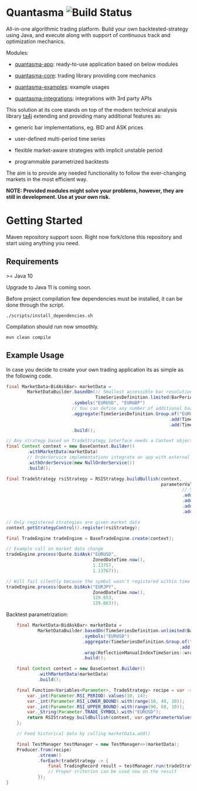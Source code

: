 # Quantasma ![Build Status](https://travis-ci.com/pmorou/quantasma.svg?branch=master)

All-in-one algorithmic trading platform. Build your own backtested-strategy using Java, and execute along with support of continuous track and optimization mechanics.

Modules:

-   [quantasma-app]({quantasma-app/}): ready-to-use application based on below modules

-   [quantasma-core]({quantasma-core/}): trading library providing core mechanics

-   [quantasma-examples]({quantasma-examples/}): example usages

-   [quantasma-integrations]({quantasma-integrations/}): integrations with 3rd party APIs

This solution at its core stands on top of the modern technical analysis library [ta4j](https://github.com/ta4j/ta4j) extending and providing many additional features as:

-   generic bar implementations, eg. BID and ASK prices

-   user-defined multi-period time series

-   flexible market-aware strategies with implicit unstable period

-   programmable parametrized backtests

The aim is to provide any needed functionality to follow the ever-changing markets in the most efficient way.

**NOTE: Provided modules might solve your problems, however, they are still in development. Use at your own risk.**

# Getting Started

Maven repository support soon. Right now fork/clone this repository and start using anything you need.

## Requirements

&gt;= Java 10

Upgrade to Java 11 is coming soon.

Before project compilation few dependencies must be installed, it can be done through the script.

    ./scripts/install_dependencies.sh

Compilation should run now smoothly.

    mvn clean compile

## Example Usage

In case you decide to create your own trading application its as simple as the following code.

``` java
final MarketData<BidAskBar> marketData =
        MarketDataBuilder.basedOn(// Smallest accessible bar resolution for all defined below symbols
                                  TimeSeriesDefinition.limited(BarPeriod.M1, 100))
                         .symbols("EURUSD", "EURGBP")
                         // You can define any number of additional bars resolutions for above symbols
                         .aggregate(TimeSeriesDefinition.Group.of("EURUSD")
                                                              .add(TimeSeriesDefinition.limited(BarPeriod.M5, 100))
                                                              .add(TimeSeriesDefinition.limited(BarPeriod.M30, 100)))
                         .build();

// Any strategy based on TradeStrategy interface needs a Context object
final Context context = new BaseContext.Builder()
        .withMarketData(marketData)
        // OrderService implementations integrate an app with external APIs
        .withOrderService(new NullOrderService())
        .build();

final TradeStrategy rsiStrategy = RSIStrategy.buildBullish(context,
                                                           parameterValues -> parameterValues
                                                                   // Strings/Enums are allowed
                                                                   .add(Parameter.TRADE_SYMBOL, "EURUSD")
                                                                   .add(Parameter.RSI_PERIOD, 14)
                                                                   .add(Parameter.RSI_LOWER_BOUND, 30)
                                                                   .add(Parameter.RSI_UPPER_BOUND, 70));

// Only registered strategies are given market data
context.getStrategyControl().register(rsiStrategy);

final TradeEngine tradeEngine = BaseTradeEngine.create(context);

// Example call on market data change
tradeEngine.process(Quote.bidAsk("EURUSD",
                                 ZonedDateTime.now(),
                                 1.13757,
                                 1.13767));

// Will fail silently because the symbol wasn't registered within time series definitions
tradeEngine.process(Quote.bidAsk("EURJPY",
                                 ZonedDateTime.now(),
                                 129.653,
                                 129.663));
```

Backtest parametrization:

``` java
    final MarketData<BidAskBar> marketData =
            MarketDataBuilder.basedOn(TimeSeriesDefinition.unlimited(BarPeriod.M1))
                             .symbols("EURUSD")
                             .aggregate(TimeSeriesDefinition.Group.of("EURUSD")
                                                                  .add(TimeSeriesDefinition.unlimited(BarPeriod.M5)))
                             .wrap(ReflectionManualIndexTimeSeries::wrap)
                             .build();

    final Context context = new BaseContext.Builder()
            .withMarketData(marketData)
            .build();

    final Function<Variables<Parameter>, TradeStrategy> recipe = var -> {
        var._int(Parameter.RSI_PERIOD).values(10, 14);
        var._int(Parameter.RSI_LOWER_BOUND).with(range(10, 40, 10));
        var._int(Parameter.RSI_UPPER_BOUND).with(range(90, 60, 10));
        var._String(Parameter.TRADE_SYMBOL).with("EURUSD");
        return RSIStrategy.buildBullish(context, var.getParameterValues());
    };

    // Feed historical data by calling marketData.add()

    final TestManager testManager = new TestManager<>(marketData);
    Producer.from(recipe)
            .stream()
            .forEach(tradeStrategy -> {
                final TradingRecord result = testManager.run(tradeStrategy, Order.OrderType.BUY);
                // Proper criterion can be used now on the result
            });
}
```
